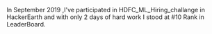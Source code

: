In September 2019 ,I've participated in HDFC_ML_Hiring_challange in HackerEarth and with only 2 days of hard work I stood at #10 Rank in LeaderBoard. 
